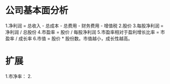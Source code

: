 # 公司基本面分析
1.净利润 = 总收入 - 总成本 - 总费用 - 财务费用 - 增值税 
2.股价
3.每股净利润 = 净利润 / 总股份
4.市盈率 = 股价 / 每股净利润
5.市盈率相对于盈利增长比率 = 市盈率 / 成长率
6.市值 = 股价 * 股份数。市值越小，成长性越高。

# 扩展
1.市净率：
2.
